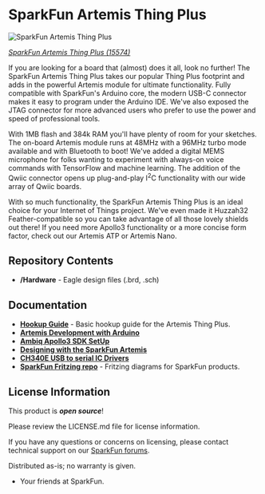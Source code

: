 SparkFun Artemis Thing Plus
========================================

![SparkFun Artemis Thing Plus](https://cdn.sparkfun.com/assets/parts/1/4/1/7/0/15574-SparkFun_Thing_Plus_-_Artemis-02.jpg)

[*SparkFun Artemis Thing Plus (15574)*](https://www.sparkfun.com/products/15574)


If you are looking for a board that (almost) does it all, look no further! The SparkFun Artemis Thing Plus takes our popular Thing Plus footprint and adds in the powerful Artemis module for ultimate functionality. Fully compatible with SparkFun's Arduino core, the modern USB-C connector makes it easy to program under the Arduino IDE. We've also exposed the JTAG connector for more advanced users who prefer to use the power and speed of professional tools.

With 1MB flash and 384k RAM you'll have plenty of room for your sketches. The on-board Artemis module runs at 48MHz with a 96MHz turbo mode available and with Bluetooth to boot! We've added a digital MEMS microphone for folks wanting to experiment with always-on voice commands with TensorFlow and machine learning. The addition of the Qwiic connector opens up plug-and-play I<sup>2</sup>C functionality with our wide array of Qwiic boards. 

With so much functionality, the SparkFun Artemis Thing Plus is an ideal choice for your Internet of Things project. We've even made it Huzzah32 Feather-compatible so you can take advantage of all those lovely shields out there! If you need more Apollo3 functionality or a more concise form factor, check out our Artemis ATP or Artemis Nano.

Repository Contents
-------------------

* **/Hardware** - Eagle design files (.brd, .sch)

Documentation
--------------
* **[Hookup Guide](https://learn.sparkfun.com/tutorials/hookup-guide-for-the-sparkfun-artemis-thing-plus)** - Basic hookup guide for the Artemis Thing Plus.
* **[Artemis Development with Arduino](https://learn.sparkfun.com/tutorials/artemis-development-with-arduino)**
* **[Ambiq Apollo3 SDK SetUp](https://learn.sparkfun.com/tutorials/using-sparkfun-edge-board-with-ambiq-apollo3-sdk)**
* **[Designing with the SparkFun Artemis](https://learn.sparkfun.com/tutorials/designing-with-the-sparkfun-artemis)**
* **[CH340E USB to serial IC Drivers](https://www.sparkfun.com/ch340)**
* **[SparkFun Fritzing repo](https://github.com/sparkfun/Fritzing_Parts)** - Fritzing diagrams for SparkFun products.

License Information
-------------------

This product is _**open source**_! 

Please review the LICENSE.md file for license information. 

If you have any questions or concerns on licensing, please contact technical support on our [SparkFun forums](https://forum.sparkfun.com/viewforum.php?f=152).

Distributed as-is; no warranty is given.

- Your friends at SparkFun.

_<COLLABORATION CREDIT>_
